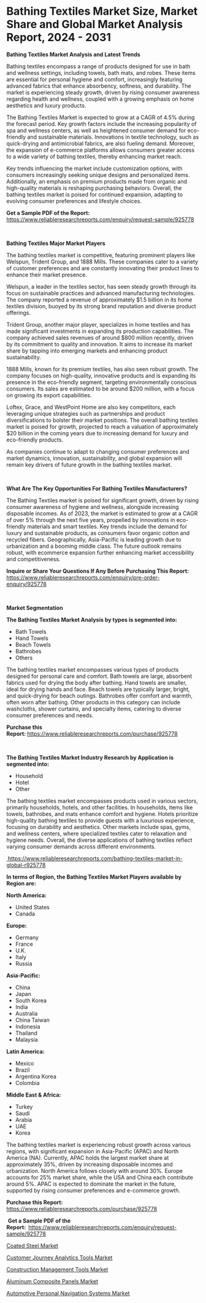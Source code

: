 <p><h1>Bathing Textiles Market Size, Market Share and Global Market Analysis Report, 2024 - 2031</h1></p><p><strong>Bathing Textiles Market Analysis and Latest Trends</strong></p>
<p><p>Bathing textiles encompass a range of products designed for use in bath and wellness settings, including towels, bath mats, and robes. These items are essential for personal hygiene and comfort, increasingly featuring advanced fabrics that enhance absorbency, softness, and durability. The market is experiencing steady growth, driven by rising consumer awareness regarding health and wellness, coupled with a growing emphasis on home aesthetics and luxury products.</p><p>The Bathing Textiles Market is expected to grow at a CAGR of 4.5% during the forecast period. Key growth factors include the increasing popularity of spa and wellness centers, as well as heightened consumer demand for eco-friendly and sustainable materials. Innovations in textile technology, such as quick-drying and antimicrobial fabrics, are also fueling demand. Moreover, the expansion of e-commerce platforms allows consumers greater access to a wide variety of bathing textiles, thereby enhancing market reach.</p><p>Key trends influencing the market include customization options, with consumers increasingly seeking unique designs and personalized items. Additionally, an emphasis on premium products made from organic and high-quality materials is reshaping purchasing behaviors. Overall, the bathing textiles market is poised for continued expansion, adapting to evolving consumer preferences and lifestyle choices.</p></p>
<p><strong>Get a Sample PDF of the Report:&nbsp;</strong> <a href="https://www.reliableresearchreports.com/enquiry/request-sample/925778?utm_campaign=10&utm_medium=2&utm_source=Github&utm_content=ia&utm_term=03102024&utm_id=bathing-textiles">https://www.reliableresearchreports.com/enquiry/request-sample/925778</a></p>
<p>&nbsp;</p>
<p><strong>Bathing Textiles Major Market Players</strong></p>
<p><p>The bathing textiles market is competitive, featuring prominent players like Welspun, Trident Group, and 1888 Mills. These companies cater to a variety of customer preferences and are constantly innovating their product lines to enhance their market presence.</p><p>Welspun, a leader in the textiles sector, has seen steady growth through its focus on sustainable practices and advanced manufacturing technologies. The company reported a revenue of approximately $1.5 billion in its home textiles division, buoyed by its strong brand reputation and diverse product offerings.</p><p>Trident Group, another major player, specializes in home textiles and has made significant investments in expanding its production capabilities. The company achieved sales revenues of around $800 million recently, driven by its commitment to quality and innovation. It aims to increase its market share by tapping into emerging markets and enhancing product sustainability.</p><p>1888 Mills, known for its premium textiles, has also seen robust growth. The company focuses on high-quality, innovative products and is expanding its presence in the eco-friendly segment, targeting environmentally conscious consumers. Its sales are estimated to be around $200 million, with a focus on growing its export capabilities.</p><p>Loftex, Grace, and WestPoint Home are also key competitors, each leveraging unique strategies such as partnerships and product diversifications to bolster their market positions. The overall bathing textiles market is poised for growth, projected to reach a valuation of approximately $20 billion in the coming years due to increasing demand for luxury and eco-friendly products.</p><p>As companies continue to adapt to changing consumer preferences and market dynamics, innovation, sustainability, and global expansion will remain key drivers of future growth in the bathing textiles market.</p></p>
<p>&nbsp;</p>
<p><strong>What Are The Key Opportunities For Bathing Textiles Manufacturers?</strong></p>
<p><p>The Bathing Textiles market is poised for significant growth, driven by rising consumer awareness of hygiene and wellness, alongside increasing disposable incomes. As of 2023, the market is estimated to grow at a CAGR of over 5% through the next five years, propelled by innovations in eco-friendly materials and smart textiles. Key trends include the demand for luxury and sustainable products, as consumers favor organic cotton and recycled fibers. Geographically, Asia-Pacific is leading growth due to urbanization and a booming middle class. The future outlook remains robust, with ecommerce expansion further enhancing market accessibility and competitiveness.</p></p>
<p><strong>Inquire or Share Your Questions If Any Before Purchasing This Report:</strong> <a href="https://www.reliableresearchreports.com/enquiry/pre-order-enquiry/925778?utm_campaign=10&utm_medium=2&utm_source=Github&utm_content=ia&utm_term=03102024&utm_id=bathing-textiles">https://www.reliableresearchreports.com/enquiry/pre-order-enquiry/925778</a></p>
<p>&nbsp;</p>
<p><strong>Market Segmentation</strong></p>
<p><strong>The Bathing Textiles Market Analysis by types is segmented into:</strong></p>
<p><ul><li>Bath Towels</li><li>Hand Towels</li><li>Beach Towels</li><li>Bathrobes</li><li>Others</li></ul></p>
<p><p>The bathing textiles market encompasses various types of products designed for personal care and comfort. Bath towels are large, absorbent fabrics used for drying the body after bathing. Hand towels are smaller, ideal for drying hands and face. Beach towels are typically larger, bright, and quick-drying for beach outings. Bathrobes offer comfort and warmth, often worn after bathing. Other products in this category can include washcloths, shower curtains, and specialty items, catering to diverse consumer preferences and needs.</p></p>
<p><strong>Purchase this Report:&nbsp;</strong><a href="https://www.reliableresearchreports.com/purchase/925778?utm_campaign=10&utm_medium=2&utm_source=Github&utm_content=ia&utm_term=03102024&utm_id=bathing-textiles">https://www.reliableresearchreports.com/purchase/925778</a></p>
<p>&nbsp;</p>
<p><strong>The Bathing Textiles Market Industry Research by Application is segmented into:</strong></p>
<p><ul><li>Household</li><li>Hotel</li><li>Other</li></ul></p>
<p><p>The bathing textiles market encompasses products used in various sectors, primarily households, hotels, and other facilities. In households, items like towels, bathrobes, and mats enhance comfort and hygiene. Hotels prioritize high-quality bathing textiles to provide guests with a luxurious experience, focusing on durability and aesthetics. Other markets include spas, gyms, and wellness centers, where specialized textiles cater to relaxation and hygiene needs. Overall, the diverse applications of bathing textiles reflect varying consumer demands across different environments.</p></p>
<p><a href="https://www.reliableresearchreports.com/bathing-textiles-market-in-global-r925778?utm_campaign=10&utm_medium=2&utm_source=Github&utm_content=ia&utm_term=03102024&utm_id=bathing-textiles">&nbsp;https://www.reliableresearchreports.com/bathing-textiles-market-in-global-r925778</a></p>
<p><strong>In terms of Region, the Bathing Textiles Market Players available by Region are:</strong></p>
<p>
    <p> <strong> North America: </strong>
        <ul>
            <li>United States</li>
            <li>Canada</li>
        </ul>
        </p> 
    <p> <strong> Europe: </strong>
        <ul>
            <li>Germany</li>
            <li>France</li>
            <li>U.K.</li>
            <li>Italy</li>
            <li>Russia</li>
        </ul>
        </p> 
    <p> <strong> Asia-Pacific: </strong>
        <ul>
            <li>China</li>
            <li>Japan</li>
            <li>South Korea</li>
            <li>India</li>
            <li>Australia</li>
            <li>China Taiwan</li>
            <li>Indonesia</li>
            <li>Thailand</li>
            <li>Malaysia</li>
        </ul>
        </p> 
    <p> <strong> Latin America: </strong>
        <ul>
            <li>Mexico</li>
            <li>Brazil</li>
            <li>Argentina Korea</li>
            <li>Colombia</li>
        </ul>
        </p> 
    <p> <strong> Middle East & Africa: </strong>
        <ul>
            <li>Turkey</li>
            <li>Saudi</li>
            <li>Arabia</li>
            <li>UAE</li>
            <li>Korea</li>
        </ul>
    </p>
    </p>
<p><p>The bathing textiles market is experiencing robust growth across various regions, with significant expansion in Asia-Pacific (APAC) and North America (NA). Currently, APAC holds the largest market share at approximately 35%, driven by increasing disposable incomes and urbanization. North America follows closely with around 30%. Europe accounts for 25% market share, while the USA and China each contribute around 5%. APAC is expected to dominate the market in the future, supported by rising consumer preferences and e-commerce growth.</p></p>
<p><strong>Purchase this Report: </strong><a href="https://www.reliableresearchreports.com/purchase/925778?utm_campaign=10&utm_medium=2&utm_source=Github&utm_content=ia&utm_term=03102024&utm_id=bathing-textiles">https://www.reliableresearchreports.com/purchase/925778</a></p>
<p>&nbsp;<strong>Get a Sample PDF of the Report:&nbsp;&nbsp;</strong><a href="https://www.reliableresearchreports.com/enquiry/request-sample/925778?utm_campaign=10&utm_medium=2&utm_source=Github&utm_content=ia&utm_term=03102024&utm_id=bathing-textiles">https://www.reliableresearchreports.com/enquiry/request-sample/925778</a></p>
<p><strong></strong></p>
<p><p><a href="https://medium.com/@levihamilton5801940/global-coated-steel-market-sector-2024-2031-market-metrics-and-market-strategic-insights-8746c36485b7?utm_campaign=10&utm_medium=2&utm_source=Github&utm_content=ia&utm_term=03102024&utm_id=bathing-textiles">Coated Steel Market</a></p><p><a href="https://www.linkedin.com/pulse/global-customer-journey-analytics-tools-market-trends-forecasts-cyief?trackingId=onWROG1TSfWXIDNLOP0qzQ%3D%3D&utm_campaign=10&utm_medium=2&utm_source=Github&utm_content=ia&utm_term=03102024&utm_id=bathing-textiles">Customer Journey Analytics Tools Market</a></p><p><a href="https://www.linkedin.com/pulse/driving-market-forces-construction-management-tools-trends-future-sexbf?trackingId=FKSQYAlQRGiupG2MHO%2FGbg%3D%3D&utm_campaign=10&utm_medium=2&utm_source=Github&utm_content=ia&utm_term=03102024&utm_id=bathing-textiles">Construction Management Tools Market</a></p><p><a href="https://medium.com/@efrainhaley_37009/aluminum-composite-panels-market-revolution-size-share-emerging-trends-2024-2031-b31db11dd94b?postPublishedType=repub&utm_campaign=10&utm_medium=2&utm_source=Github&utm_content=ia&utm_term=03102024&utm_id=bathing-textiles">Aluminum Composite Panels Market</a></p><p><a href="https://github.com/JubayerMia832/Market-Research-Report-List-1/blob/main/automotive-personal-navigation-systems-market.md?utm_campaign=10&utm_medium=2&utm_source=Github&utm_content=ia&utm_term=03102024&utm_id=bathing-textiles">Automotive Personal Navigation Systems Market</a></p></p>